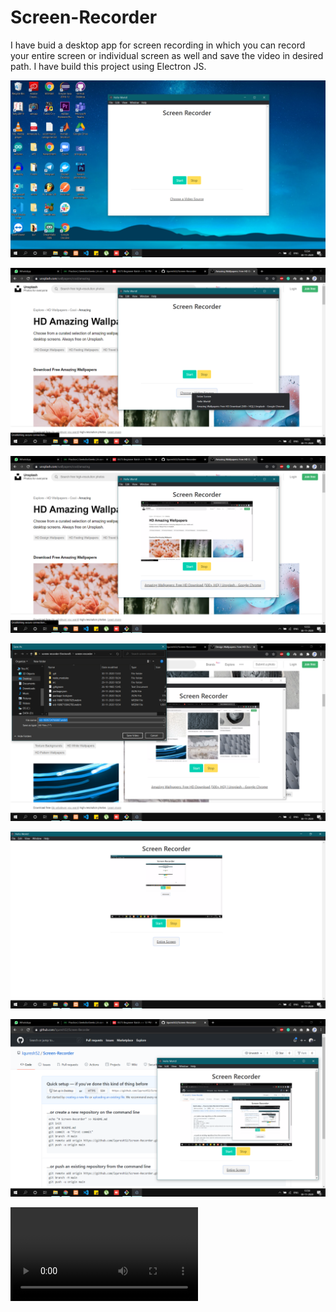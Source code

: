 # Screen-Recorder
I have buid a desktop app for screen recording in which you can record your entire screen or individual screen as well and save the video in desired path. I have build this project using Electron JS.

![alt text](https://raw.githubusercontent.com/lquresh52/Screen-Recorder/master/Screenshot%20(221).png)


![alt text](https://raw.githubusercontent.com/lquresh52/Screen-Recorder/master/Screenshot%20(223).png)

![alt text](https://raw.githubusercontent.com/lquresh52/Screen-Recorder/master/Screenshot%20(224).png)

![alt text](https://raw.githubusercontent.com/lquresh52/Screen-Recorder/master/Screenshot%20(226).png)

![alt text](https://raw.githubusercontent.com/lquresh52/Screen-Recorder/master/Screenshot%20(227).png)

![alt text](https://raw.githubusercontent.com/lquresh52/Screen-Recorder/master/Screenshot%20(228).png)

![alt text](https://raw.githubusercontent.com/lquresh52/Screen-Recorder/master/vid-1606713067029.webm)
